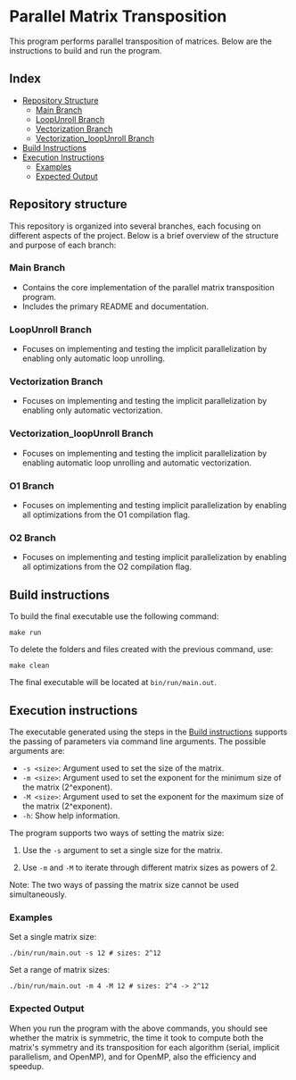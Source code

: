 # Parallel Matrix Transposition
This program performs parallel transposition of matrices. Below are the instructions to build and run the program.

## Index
- [Repository Structure](#repository-structure)
  - [Main Branch](#main-branch)
  - [LoopUnroll Branch](#loopunroll-branch)
  - [Vectorization Branch](#vectorization-branch)
  - [Vectorization_loopUnroll Branch](#vectorization_loopunroll-branch)
- [Build Instructions](#build-instructions)
- [Execution Instructions](#execution-instructions)
    - [Examples](#examples)
    - [Expected Output](#expected-output)

## Repository structure
This repository is organized into several branches, each focusing on different aspects of the project. Below is a brief 
overview of the structure and purpose of each branch: 
### Main Branch
- Contains the core implementation of the parallel matrix transposition program. 
- Includes the primary README and documentation. 
### LoopUnroll Branch
- Focuses on implementing and testing the implicit parallelization by enabling only automatic loop unrolling.  
### Vectorization Branch
- Focuses on implementing and testing the implicit parallelization by enabling only automatic vectorization.
### Vectorization_loopUnroll Branch
- Focuses on implementing and testing the implicit parallelization by enabling automatic loop unrolling and automatic vectorization.
### O1 Branch
- Focuses on implementing and testing implicit parallelization by enabling all optimizations from the O1 compilation flag.
### O2 Branch
- Focuses on implementing and testing implicit parallelization by enabling all optimizations from the O2 compilation flag.

## Build instructions
To build the final executable use the following command:
```shell 
make run
```

To delete the folders and files created with the previous command, use:
```shell
make clean
```

The final executable will be located at `` bin/run/main.out ``.

## Execution instructions
The executable generated using the steps in the [Build instructions](#build-intructions)
supports the passing of parameters via command line arguments. The possible arguments are:
- `-s <size>`: Argument used to set the size of the matrix.
- `-m <size>`: Argument used to set the exponent for the minimum size of the matrix (2^exponent).
- `-M <size>`: Argument used to set the exponent for the maximum size of the matrix (2^exponent).
- `-h`: Show help information.

The program supports two ways of setting the matrix size:

1) Use the `-s` argument to set a single size for the matrix.

2) Use `-m` and `-M` to iterate through different matrix sizes as powers of 2.

Note: The two ways of passing the matrix size cannot be used simultaneously.

### Examples

Set a single matrix size:
```shell
./bin/run/main.out -s 12 # sizes: 2^12
```

Set a range of matrix sizes:
```shell
./bin/run/main.out -m 4 -M 12 # sizes: 2^4 -> 2^12
```

### Expected Output

When you run the program with the above commands, you should see whether the matrix is symmetric, the time it took to 
compute both the matrix's symmetry and its transposition for each algorithm (serial, implicit parallelism, and OpenMP), 
and for OpenMP, also the efficiency and speedup.